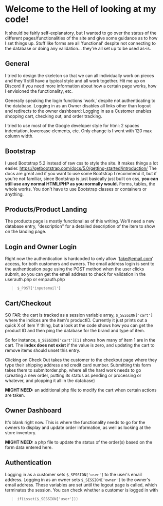 # Welcome to the Hell of looking at my code!

It should be fairly self-explanatory, but I wanted to go over the status of the different
pages/functionalities of the site and give some guidance as to how I set things up.
Stuff like forms are all 'functional' despite not connecting to the database or doing
any validation... they're all set up to be used as-is. 

## General

I tried to design the skeleton so that we can all individually work on pieces and they'll
still have a typical style and all work together. Hit me up on Discord if you need more information
about how a certain page works, how I envisioned the functionality, etc.

Generally speaking the login functions 'work,' despite not authenticating to the database. 
Logging in as an Owner disables all links other than logout and redirects to the owner dashboard:
Logging in as a Customer enables shopping cart, checking out, and order tracking.

I tried to use most of the Google developer style for html:
2 spaces indentation, lowercase elements, etc. Only change is I went with 120 max column width.

## Bootstrap

I used Bootstrap 5.2 instead of raw css to style the site. It makes things a lot easier.
https://getbootstrap.com/docs/5.0/getting-started/introduction/
The docs are great and if you want to use some Bootstrap I recommend it,
but if you're not familiar, since Bootstrap is just basically just built on css, 
**you can still use any normal HTML/PHP as you normally would.**
Forms, tables, the whole works. You don't have to use Bootstrap classes or containers or anything.

## Products/Product Landing

The products page is mostly functional as of this writing. We'll need a new database entry, "description"
for a detailed description of the item to show on the landing page. 

## Login and Owner Login 

Right now the authentication is hardcoded to only allow 'fake@email.com' access, 
for both customers and owners. The email address login is sent to the authentication page
using the POST method when the user clicks submit, so you can get the email address
to check for validation in the userauth.php or empauth.php 
> `$_POST['inputemail']`

## Cart/Checkout

SO FAR: the cart is tracked as a session variable array, `$_SESSION['cart']` where the indices 
are the item's productID. Currently it just prints out a quick X of item Y thing, but a look at the code
shows how you can get the product ID and then ping the database for the brand and type of item.

So for instance, `$_SESSION['cart'][1]` shows how many of item 1 are in the cart. The **index does not exist**
if the value is zero, and updating the cart to remove items should unset this entry.

Clicking on Check Out takes the customer to the checkout page where 
they type their shipping address and credit card number. Submitting this form takes them to
submitorder.php, where all the hard work needs to go (creating a new order, putting its status
as pending or processing or whatever, and plopping it all in the database)

**MIGHT NEED:** an additional php file to modify the cart when certain actions are taken.

## Owner Dashboard

It's blank right now. This is where the functionality needs to go for the owners to display
and update order information, as well as looking at the store inventory. 

**MIGHT NEED:** a php file to update the status of the order(s) based on the form data entered here.

## Authentication

Logging in as a customer sets `$_SESSION['user']` to the user's email address. 
Logging in as an owner sets `$_SESSION['owner']` to the owner's email address.
These variables are set until the logout page is called, which terminates the session.
You can check whether a customer is logged in with 
> `if(isset($_SESSION['user']))`

